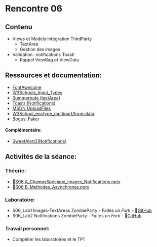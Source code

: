 # Rencontre 06

## Contenu
- Views et Models Intégration ThirdParty 
  - TextArea 
  - Gestion des images 
- Validation : notifications Toastr 
  - Rappel ViewBag et ViewData 

## Ressources et documentation: 
- [FontAwesome](https://fontawesome.com/)
- [W3Schools_Input_Types](https://www.w3schools.com/html/html_form_input_types.asp)
- [Summernote (textArea)](https://summernote.org/)
- [Toastr (Notifications)](https://codeseven.github.io/toastr/) 
- [MSDN UploadFiles](https://docs.microsoft.com/en-us/aspnet/core/mvc/models/file-uploads?view=aspnetcore-5.0) 
- [W3School_enctype_multipart/form-data](https://www.w3schools.com/tags/att_form_enctype.asp)
- [Bogus: Faker](https://github.com/bchavez/Bogus)

#### Complémentaire: 
- [SweetAlert2(Notifications)](https://sweetalert2.github.io/)

## Activités de la séance:
### Théorie:  
- 🔗[S06 A_ChampsSpeciaux_Images_Notifications.pptx](https://cegepedouardmontpetit-my.sharepoint.com/:p:/r/personal/valerie_turgeon_cegepmontpetit_ca/Documents/420_3W6_SITE/PowerPoints/S06A_ChampsSpeciaux_Images_Notifications.pptx?d=w59dcf1ab49164da69e374c0b4847eba5&csf=1&web=1&e=6azVsp)
- 🔗[S06 B_Methodes_Asynchrones.pptx](https://cegepedouardmontpetit-my.sharepoint.com/:p:/r/personal/valerie_turgeon_cegepmontpetit_ca/Documents/420_3W6_SITE/PowerPoints/S06B_Methodes_Asynchrones.pptx?d=wf65eec3db97d4fc6b60799e6b652bb47&csf=1&web=1&e=LsEWXf)


### Laboratoire: 
- S06_Lab1 Images-TextAreas ZombieParty - Faites un *Fork* - 🔗[GitHub](BRISE)
- S06_Lab2 Notifications ZombieParty - Faites un *Fork* - 🔗[GitHub](BRISE)


### Travail personnel: 
- Compléter les laboratoires et le TP1
